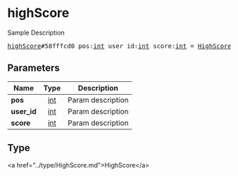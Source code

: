 # highScore

Sample Description

<pre>
<a href="../constructor/highScore.md">highScore</a>#58fffcd0 pos:<a href="../type/int.md">int</a> user_id:<a href="../type/int.md">int</a> score:<a href="../type/int.md">int</a> = <a href="../type/HighScore.md">HighScore</a>;
</pre>

## Parameters

| Name | Type | Description |
|------|:----:|-------------|
| **pos** | <a href="../type/int.md">int</a> | Param description |
| **user_id** | <a href="../type/int.md">int</a> | Param description |
| **score** | <a href="../type/int.md">int</a> | Param description |

## Type

&lt;a href=&#34;../type/HighScore.md&#34;&gt;HighScore&lt;/a&gt;
